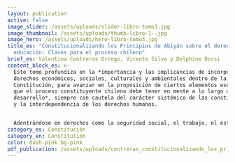 ```yaml
---
layout: publication
active: false
image_slider: /assets/uploads/slider-libro-tomo3.jpg
image_thumbnail: /assets/uploads/thumb-libro-1-.jpg
image_hero: /assets/uploads/hero-libro-tomo3.jpg
title_es: "Constitucionalizando los Principios de Abiyán sobre el derecho a la
  educación: Claves para el proceso chileno"
brief_es: Valentina Contreras Orrego, Vicente Silva y Delphine Dorsi
content_block_es: >-
  Este tomo profundiza en la *importancia y las implicancias de incorporar los
  derechos económicos, sociales, culturales y ambientales dentro de la
  Constitución, para avanzar en la proposición de ciertos elementos esenciales
  que el proceso constituyente chileno debe tener en mente a lo largo de su
  desarrollo*, siempre con cautela del carácter sistémico de las constituciones
  y la interdependencia de los derechos humanos.


  Adentrándose en derechos como la seguridad social, el trabajo, el estándar más alto de salud posible, la vivienda desde una perspectiva de un estándar de vida adecuado y la ciudad en el contexto de los DESCA, el tomo indaga en la utilización de nuevos instrumentos o enfoques para abordar el derecho a la educación, el derecho humano al agua y el saneamiento y el derecho a un medio ambiente sano, explorando incluso los aspectos de derechos humanos para hacer frente al cambio climático.
category_es: Constitución
category_en: Constitution
color: dash-pink bg-pink
pdf_publication: /assets/uploads/contreras_constitucionalizando_los_principios_de_abiyán.pdf
---
```

